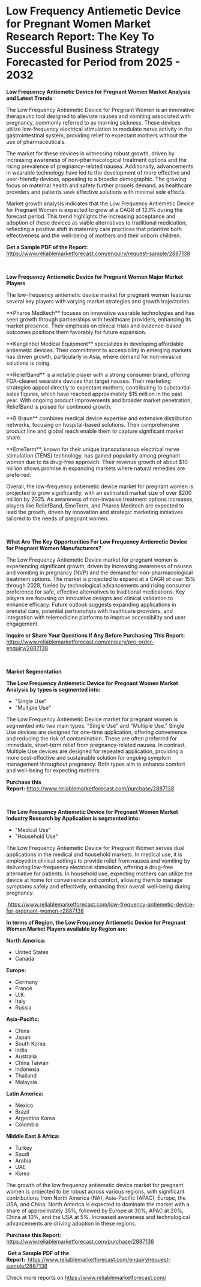 <p><h1>Low Frequency Antiemetic Device for Pregnant Women Market Research Report: The Key To Successful Business Strategy Forecasted for Period from 2025 - 2032</h1></p><p><strong>Low Frequency Antiemetic Device for Pregnant Women Market Analysis and Latest Trends</strong></p>
<p><p>The Low Frequency Antiemetic Device for Pregnant Women is an innovative therapeutic tool designed to alleviate nausea and vomiting associated with pregnancy, commonly referred to as morning sickness. These devices utilize low-frequency electrical stimulation to modulate nerve activity in the gastrointestinal system, providing relief to expectant mothers without the use of pharmaceuticals.</p><p>The market for these devices is witnessing robust growth, driven by increasing awareness of non-pharmacological treatment options and the rising prevalence of pregnancy-related nausea. Additionally, advancements in wearable technology have led to the development of more effective and user-friendly devices, appealing to a broader demographic. The growing focus on maternal health and safety further propels demand, as healthcare providers and patients seek effective solutions with minimal side effects.</p><p>Market growth analysis indicates that the Low Frequency Antiemetic Device for Pregnant Women is expected to grow at a CAGR of 12.1% during the forecast period. This trend highlights the increasing acceptance and adoption of these devices as viable alternatives to traditional medication, reflecting a positive shift in maternity care practices that prioritize both effectiveness and the well-being of mothers and their unborn children.</p></p>
<p><strong>Get a Sample PDF of the Report:&nbsp;</strong> <a href="https://www.reliablemarketforecast.com/enquiry/request-sample/2887138?utm_campaign=2481&utm_medium=2&utm_source=Github&utm_content=ia&utm_term=13032025&utm_id=low-frequency-antiemetic-device-for-pregnant-women">https://www.reliablemarketforecast.com/enquiry/request-sample/2887138</a></p>
<p>&nbsp;</p>
<p><strong>Low Frequency Antiemetic Device for Pregnant Women Major Market Players</strong></p>
<p><p>The low-frequency antiemetic device market for pregnant women features several key players with varying market strategies and growth trajectories. </p><p>**Pharos Meditech** focuses on innovative wearable technologies and has seen growth through partnerships with healthcare providers, enhancing its market presence. Their emphasis on clinical trials and evidence-based outcomes positions them favorably for future expansion.</p><p>**Kanglinbei Medical Equipment** specializes in developing affordable antiemetic devices. Their commitment to accessibility in emerging markets has driven growth, particularly in Asia, where demand for non-invasive solutions is rising. </p><p>**ReliefBand** is a notable player with a strong consumer brand, offering FDA-cleared wearable devices that target nausea. Their marketing strategies appeal directly to expectant mothers, contributing to substantial sales figures, which have reached approximately $15 million in the past year. With ongoing product improvements and broader market penetration, ReliefBand is poised for continued growth.</p><p>**B Braun** combines medical device expertise and extensive distribution networks, focusing on hospital-based solutions. Their comprehensive product line and global reach enable them to capture significant market share. </p><p>**EmeTerm**, known for their unique transcutaneous electrical nerve stimulation (TENS) technology, has gained popularity among pregnant women due to its drug-free approach. Their revenue growth of about $10 million shows promise in expanding markets where natural remedies are preferred.</p><p>Overall, the low-frequency antiemetic device market for pregnant women is projected to grow significantly, with an estimated market size of over $200 million by 2025. As awareness of non-invasive treatment options increases, players like ReliefBand, EmeTerm, and Pharos Meditech are expected to lead the growth, driven by innovation and strategic marketing initiatives tailored to the needs of pregnant women.</p></p>
<p>&nbsp;</p>
<p><strong>What Are The Key Opportunities For Low Frequency Antiemetic Device for Pregnant Women Manufacturers?</strong></p>
<p><p>The Low Frequency Antiemetic Device market for pregnant women is experiencing significant growth, driven by increasing awareness of nausea and vomiting in pregnancy (NVP) and the demand for non-pharmacological treatment options. The market is projected to expand at a CAGR of over 15% through 2028, fueled by technological advancements and rising consumer preference for safe, effective alternatives to traditional medications. Key players are focusing on innovative designs and clinical validation to enhance efficacy. Future outlook suggests expanding applications in prenatal care, potential partnerships with healthcare providers, and integration with telemedicine platforms to improve accessibility and user engagement.</p></p>
<p><strong>Inquire or Share Your Questions If Any Before Purchasing This Report:</strong> <a href="https://www.reliablemarketforecast.com/enquiry/pre-order-enquiry/2887138?utm_campaign=2481&utm_medium=2&utm_source=Github&utm_content=ia&utm_term=13032025&utm_id=low-frequency-antiemetic-device-for-pregnant-women">https://www.reliablemarketforecast.com/enquiry/pre-order-enquiry/2887138</a></p>
<p>&nbsp;</p>
<p><strong>Market Segmentation</strong></p>
<p><strong>The Low Frequency Antiemetic Device for Pregnant Women Market Analysis by types is segmented into:</strong></p>
<p><ul><li>"Single Use"</li><li>"Multiple Use"</li></ul></p>
<p><p>The Low Frequency Antiemetic Device market for pregnant women is segmented into two main types: "Single Use" and "Multiple Use." Single Use devices are designed for one-time application, offering convenience and reducing the risk of contamination. These are often preferred for immediate, short-term relief from pregnancy-related nausea. In contrast, Multiple Use devices are designed for repeated application, providing a more cost-effective and sustainable solution for ongoing symptom management throughout pregnancy. Both types aim to enhance comfort and well-being for expecting mothers.</p></p>
<p><strong>Purchase this Report:&nbsp;</strong><a href="https://www.reliablemarketforecast.com/purchase/2887138?utm_campaign=2481&utm_medium=2&utm_source=Github&utm_content=ia&utm_term=13032025&utm_id=low-frequency-antiemetic-device-for-pregnant-women">https://www.reliablemarketforecast.com/purchase/2887138</a></p>
<p>&nbsp;</p>
<p><strong>The Low Frequency Antiemetic Device for Pregnant Women Market Industry Research by Application is segmented into:</strong></p>
<p><ul><li>"Medical Use"</li><li>"Household Use"</li></ul></p>
<p><p>The Low Frequency Antiemetic Device for Pregnant Women serves dual applications in the medical and household markets. In medical use, it is employed in clinical settings to provide relief from nausea and vomiting by delivering low-frequency electrical stimulation, offering a drug-free alternative for patients. In household use, expecting mothers can utilize the device at home for convenience and comfort, allowing them to manage symptoms safely and effectively, enhancing their overall well-being during pregnancy.</p></p>
<p><a href="https://www.reliablemarketforecast.com/low-frequency-antiemetic-device-for-pregnant-women-r2887138?utm_campaign=2481&utm_medium=2&utm_source=Github&utm_content=ia&utm_term=13032025&utm_id=low-frequency-antiemetic-device-for-pregnant-women">&nbsp;https://www.reliablemarketforecast.com/low-frequency-antiemetic-device-for-pregnant-women-r2887138</a></p>
<p><strong>In terms of Region, the Low Frequency Antiemetic Device for Pregnant Women Market Players available by Region are:</strong></p>
<p>
    <p> <strong> North America: </strong>
        <ul>
            <li>United States</li>
            <li>Canada</li>
        </ul>
        </p> 
    <p> <strong> Europe: </strong>
        <ul>
            <li>Germany</li>
            <li>France</li>
            <li>U.K.</li>
            <li>Italy</li>
            <li>Russia</li>
        </ul>
        </p> 
    <p> <strong> Asia-Pacific: </strong>
        <ul>
            <li>China</li>
            <li>Japan</li>
            <li>South Korea</li>
            <li>India</li>
            <li>Australia</li>
            <li>China Taiwan</li>
            <li>Indonesia</li>
            <li>Thailand</li>
            <li>Malaysia</li>
        </ul>
        </p> 
    <p> <strong> Latin America: </strong>
        <ul>
            <li>Mexico</li>
            <li>Brazil</li>
            <li>Argentina Korea</li>
            <li>Colombia</li>
        </ul>
        </p> 
    <p> <strong> Middle East & Africa: </strong>
        <ul>
            <li>Turkey</li>
            <li>Saudi</li>
            <li>Arabia</li>
            <li>UAE</li>
            <li>Korea</li>
        </ul>
    </p>
    </p>
<p><p>The growth of the low frequency antiemetic device market for pregnant women is projected to be robust across various regions, with significant contributions from North America (NA), Asia-Pacific (APAC), Europe, the USA, and China. North America is expected to dominate the market with a share of approximately 35%, followed by Europe at 30%, APAC at 20%, China at 10%, and the USA at 5%. Increased awareness and technological advancements are driving adoption in these regions.</p></p>
<p><strong>Purchase this Report: </strong><a href="https://www.reliablemarketforecast.com/purchase/2887138?utm_campaign=2481&utm_medium=2&utm_source=Github&utm_content=ia&utm_term=13032025&utm_id=low-frequency-antiemetic-device-for-pregnant-women">https://www.reliablemarketforecast.com/purchase/2887138</a></p>
<p>&nbsp;<strong>Get a Sample PDF of the Report:&nbsp;&nbsp;</strong><a href="https://www.reliablemarketforecast.com/enquiry/request-sample/2887138?utm_campaign=2481&utm_medium=2&utm_source=Github&utm_content=ia&utm_term=13032025&utm_id=low-frequency-antiemetic-device-for-pregnant-women">https://www.reliablemarketforecast.com/enquiry/request-sample/2887138</a></p>
<p><strong></strong></p>
<p>Check more reports on <a href="https://www.reliablemarketforecast.com/?utm_campaign=2481&utm_medium=2&utm_source=Github&utm_content=ia&utm_term=13032025&utm_id=low-frequency-antiemetic-device-for-pregnant-women">https://www.reliablemarketforecast.com/</a></p>